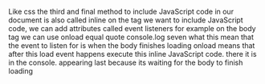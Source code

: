 Like css the third and final method to include JavaScript code in our document is also called inline
on the tag we want to include JavaScript code, we can add attributes called event listeners for example on the body tag
we can use onload equal quote console.log seven
what this mean that the event to listen for is when the body finishes loading
onload means that after this load event happens execute this inline JavaScript code.
there it is in the console.
appearing last because its waiting for the body to finish loading





